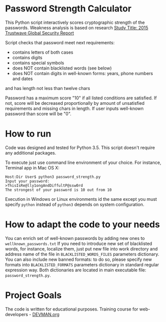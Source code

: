 # Password Strength Calculator
This Python script interactively scores cryptographic strength of the passwords. Weakness analysis is based on research [
Study Title: 2015 Trustwave Global Security Report](http://passwordresearch.com/stats/study143.html)

Script checks that password meet next requirements:
- contains letters of both cases
- contains digits
- contains special symbols
- does NOT contain blacklisted words (see below)
- does NOT contain digits in well-known forms: years, phone numbers and dates

and has length not less than twelve chars 

Password has a maximum score "10" if all listed conditions are satisfied. If not, score will be decreased proportionally by amount of unsatisfied requirements and missing chars in length. If user inputs well-known password than score will be "0".

# How to run
Code was designed and tested for Python 3.5. This script doesn't require any additional packages.

To execute just use command line environment of your choice. For instance, Terminal app in Mac OS X:
```shell
Host:Dir User$ python3 password_strength.py 
Input your password:
>ThisIsRe@lly1ongAndDiffultP@ssw0rd
The strongest of your password is 10 out from 10
```
Execution in Windows or Linux environments id the same except you must specify `python` instead of `python3` depends on system configuration.  

# How to adapt the code to your needs
You can enrich set of well-known passwords by adding new ones to `wellknown_passwords.txt` If you need to introduce new set of blacklisted words, for instance, localize them, just put new file into work directory and address name of the file in `BLACKLISTED_WORDS_FILES` parameters dictionary. You can also include new banned formats: to do so, please specify new formats into `BLACKLISTED_FORMATS` parameters dictionary in standard regular expression way. Both dictionaries are located in main executable file: `password_strength.py`.

# Project Goals

The code is written for educational purposes. Training course for web-developers - [DEVMAN.org](https://devman.org)
